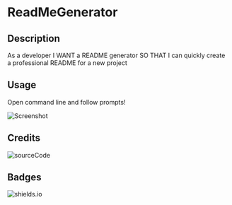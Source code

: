 # ReadMeGenerator

## Description

As a developer
I WANT a README generator
SO THAT I can quickly create a professional README for a new project

## Usage
Open command line and follow prompts! 

![Screenshot](assets/images/screenshot.png)
   

## Credits
![sourceCode](https://github.com/coding-boot-camp/potential-enigma)


## Badges

![shields.io](https://img.shields.io/github/languages/top/tomarmenta86/TJ-ReadmeGenerator)


